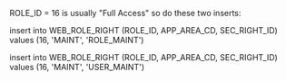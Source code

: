 ROLE_ID = 16 is usually "Full Access" so do these two inserts:

insert into WEB_ROLE_RIGHT (ROLE_ID, APP_AREA_CD, SEC_RIGHT_ID) values (16, 'MAINT', 'ROLE_MAINT')

insert into WEB_ROLE_RIGHT (ROLE_ID, APP_AREA_CD, SEC_RIGHT_ID) values (16, 'MAINT', 'USER_MAINT')